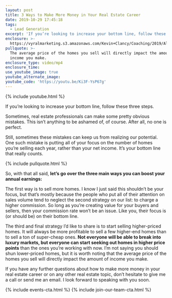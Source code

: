 ```yaml
---
layout: post
title: 3 Ways to Make More Money in Your Real Estate Career
date: 2019-10-29 17:45:18
tags:
  - Lead Generation
excerpt: 'If you’re looking to increase your bottom line, follow these three steps.'
enclosure: >-
  https://vyralmarketing.s3.amazonaws.com/Kevin+Clancy/Coaching/2019/Albany+Real+Estate+Agent-+Coaching-+3+Ways+You+Can+Make+More+Money.mp4
pullquote: >-
  The average price of the homes you sell will directly impact the amount of
  income you make.
enclosure_type: video/mp4
enclosure_time:
use_youtube_image: true
youtube_alternate_image:
youtube_code: 'https://youtu.be/Ki3F-YsP67g'
---
```


{% include youtube.html %}

If you’re looking to increase your bottom line, follow these three steps.

Sometimes, real estate professionals can make some pretty obvious mistakes. This isn’t anything to be ashamed of, of course. After all, no one is perfect.&nbsp;

Still, sometimes these mistakes can keep us from realizing our potential. One such mistake is putting all of your focus on the number of homes you’re selling each year, rather than your net income. It’s your bottom line that really counts.

{% include pullquote.html %}

So, with that all said, **let’s go over the three main ways you can boost your annual earnings:&nbsp;**

The first way is to sell more homes. I know I just said this shouldn’t be your focus, but that’s mostly because the people who put all of their attention on sales volume tend to neglect the second strategy on our list: to charge a higher commission. So long as you’re creating value for your buyers and sellers, then your commission rate won’t be an issue. Like you, their focus is (or should be) on their bottom line.&nbsp;

The third and final strategy I’d like to share is to start selling higher-priced homes. It will always be more profitable to sell a few higher-end homes than to sell a ton of super-cheap ones. **Not everyone will be able to break into luxury markets, but everyone can start seeking out homes in higher price points** than the ones you’re working with now. I’m not saying you should shun lower-priced homes, but it is worth noting that the average price of the homes you sell will directly impact the amount of income you make.&nbsp;

If you have any further questions about how to make more money in your real estate career or on any other real estate topic, don’t hesitate to give me a call or send me an email. I look forward to speaking with you soon.

{% include events-cta.html %} {% include join-our-team-cta.html %}